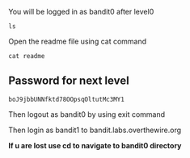 You will be logged in as bandit0 after level0
```
ls
```
Open the readme file using cat command
```
cat readme
```
## Password for next level
```
boJ9jbbUNNfktd78OOpsqOltutMc3MY1
```

Then logout as bandit0 by using exit command

Then login as bandit1 to bandit.labs.overthewire.org
 
**If u are lost use cd to navigate to bandit0 directory**

